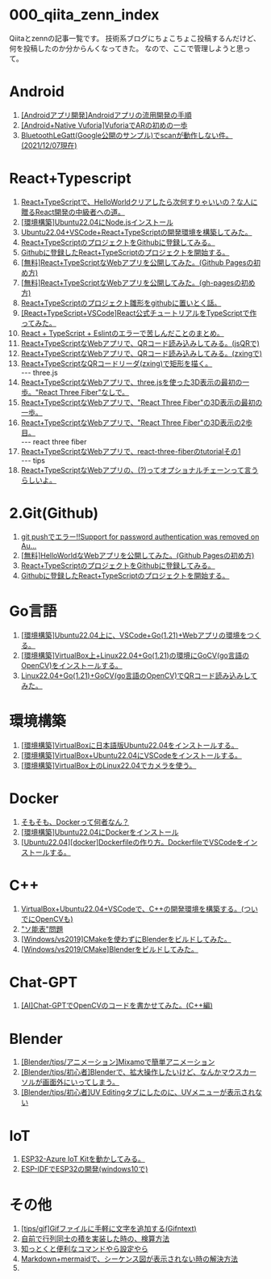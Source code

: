 # 000_qiita_zenn_index
Qiitaとzennの記事一覧です。
技術系ブログにちょこちょこ投稿するんだけど、何を投稿したのか分からんくなってきた。
なので、ここで管理しようと思って。

# Android
1. [[Androidアプリ開発]Androidアプリの流用開発の手順](https://zenn.dev/rg687076/articles/bcaa93a560299d)
2. [[Android+Native Vuforia]VuforiaでARの初めの一歩](https://zenn.dev/rg687076/articles/3a27d02caadee9)
3. [BluetoothLeGatt(Google公開のサンプル)でscanが動作しない件。(2021/12/07現在)](https://zenn.dev/rg687076/articles/c7c8a13d3e4c9d)

# React+Typescript
1. [React+TypeScriptで、HelloWorldクリアしたら次何すりゃいいの？な人に贈るReact開発の中級者への道。](https://zenn.dev/rg687076/articles/57611d5f57d303)
2. [[環境構築]Ubuntu22.04にNode.jsインストール](https://zenn.dev/rg687076/articles/db62f9e11c6c67)
3. [Ubuntu22.04+VSCode+React+TypeScriptの開発環境を構築してみた。](https://zenn.dev/rg687076/articles/5912e808924d28)
4. [React+TypeScriptのプロジェクトをGithubに登録してみる。](https://zenn.dev/rg687076/articles/fc4f3c627820fd)
5. [Githubに登録したReact+TypeScriptのプロジェクトを開始する。](https://zenn.dev/rg687076/articles/b33ad59652c6f2)
6. [[無料]React+TypeScriptなWebアプリを公開してみた。(Github Pagesの初め方)](https://zenn.dev/rg687076/articles/8806a2e2055c36)
7. [[無料]React+TypeScriptなWebアプリを公開してみた。(gh-pagesの初め方)](https://zenn.dev/rg687076/articles/bae54cb5ccc0b5)
8. [React+TypeScriptのプロジェクト雛形をgithubに置いとく話。](https://zenn.dev/rg687076/articles/cb8531be2d5cd6)
9. [[React+TypeScript+VSCode]React公式チュートリアルをTypeScriptで作ってみた。](https://zenn.dev/rg687076/articles/7770d0eb164052)
10. [React + TypeScript + Eslintのエラーで苦しんだことのまとめ。](https://qiita.com/aaaa1597/items/497e2a5007c64bdfa804)
11. [React+TypeScriptなWebアプリで、QRコード読み込みしてみる。(jsQRで)](https://zenn.dev/rg687076/articles/542b3c3061e86a)
12. [React+TypeScriptなWebアプリで、QRコード読み込みしてみる。(zxingで)](https://zenn.dev/rg687076/articles/8ddf91ed59c549)
13. [React+TypeScriptなQRコードリーダ(zxing)で矩形を描く。](https://zenn.dev/rg687076/articles/810f8a2bf4de26)
<br />--- three.js
14. [React+TypeScriptなWebアプリで、three.jsを使った3D表示の最初の一歩。"React Three Fiber"なしで。](https://zenn.dev/rg687076/articles/b1f11544e393a2)
15. [React+TypeScriptなWebアプリで、"React Three Fiber"の3D表示の最初の一歩。](https://zenn.dev/rg687076/articles/865885e3eca16f)
16. [React+TypeScriptなWebアプリで、"React Three Fiber"の3D表示の2歩目。](https://zenn.dev/rg687076/articles/fdf24136da024f)
<br />--- react three fiber<br/>
17. [React+TypeScriptなWebアプリで、react-three-fiberのtutorialその1](https://zenn.dev/rg687076/articles/9cc88dd8a7cb3a)
<br />--- tips<br/>
18. [React+TypeScriptなWebアプリの、(?)ってオプショナルチェーンって言うらしいよ。](https://zenn.dev/rg687076/articles/90a0b53f1c415a)

# 2.Git(Github)
1. [git pushでエラー!!Support for password authentication was removed on Au...](https://zenn.dev/rg687076/articles/1fdaff2d35c1bc)
2. [[無料]HelloWorldなWebアプリを公開してみた。(Github Pagesの初め方)](https://zenn.dev/rg687076/articles/8806a2e2055c36)
3. [React+TypeScriptのプロジェクトをGithubに登録してみる。](https://zenn.dev/rg687076/articles/fc4f3c627820fd)
4. [Githubに登録したReact+TypeScriptのプロジェクトを開始する。](https://zenn.dev/rg687076/articles/b33ad59652c6f2)

# Go言語
1. [[環境構築]Ubuntu22.04上に、VSCode+Go(1.21)+Webアプリの環境をつくる。](https://zenn.dev/rg687076/articles/9892a09771efff)
2. [[環境構築]VirtualBox上+Linux22.04+Go(1.21)の環境にGoCV(go言語のOpenCV)をインストールする。](https://zenn.dev/rg687076/articles/4ed150938bf452)
3. [Linux22.04+Go(1.21)+GoCV(go言語のOpenCV)でQRコード読み込みしてみた。](https://zenn.dev/rg687076/articles/7c830a773cd1ca)

# 環境構築
1. [[環境構築]VirtualBoxに日本語版Ubuntu22.04をインストールする。](https://zenn.dev/rg687076/articles/795f4307117d35)
2. [[環境構築]VirtualBox+Ubuntu22.04にVSCodeをインストールする。](https://zenn.dev/rg687076/articles/70af339b8b5ba6)
3. [[環境構築]VirtualBox上のLinux22.04でカメラを使う。](https://zenn.dev/rg687076/articles/8174f50cc2475a)

# Docker
1. [そもそも、Dockerって何者なん？](https://zenn.dev/rg687076/articles/4498dc9fc9d4da)
2. [[環境構築]Ubuntu22.04にDockerをインストール](https://zenn.dev/rg687076/articles/ac8c4f7e592e57)
3. [[Ubuntu22.04][docker]Dockerfileの作り方。DockerfileでVSCodeをインストールする。](https://zenn.dev/rg687076/articles/2d931160170bc7)

# C++
1. [VirtualBox+Ubuntu22.04+VSCodeで、C++の開発環境を構築する。(ついでにOpenCVも)](https://zenn.dev/rg687076/articles/64c07d8a0750d0)
2. ["ソ能表"問題](https://qiita.com/aaaa1597/items/d8541ad7b5b6a95bc6ac)
3. [[Windows/vs2019]CMakeを使わずにBlenderをビルドしてみた。](https://qiita.com/aaaa1597/items/af338da36ce1947ea07d)
4. [[Windows/vs2019/CMake]Blenderをビルドしてみた。](https://qiita.com/aaaa1597/items/76664f3cb6997a27dd02)

# Chat-GPT
1. [[AI]Chat-GPTでOpenCVのコードを書かせてみた。(C++編)](https://zenn.dev/rg687076/articles/bfee0daafb6911)

# Blender
1. [[Blender/tips/アニメーション]Mixamoで簡単アニメーション](https://zenn.dev/rg687076/articles/cd9fae9ae5828d)
2. [[Blender/tips/初心者]Blenderで、拡大操作したいけど、なんかマウスカーソルが画面外にいってしまう。](https://zenn.dev/rg687076/articles/45865d7cc92260)
3. [[Blender/tips/初心者]UV Editingタブにしたのに、UVメニューが表示されない](https://zenn.dev/rg687076/articles/36ccf93a93124d)

# IoT
1. [ESP32-Azure IoT Kitを動かしてみる。](https://zenn.dev/rg687076/articles/eecf1bb3a46dce)
2. [ESP-IDFでESP32の開発(windows10で)](https://zenn.dev/rg687076/articles/d2e8264e8483b9)

# その他
1. [[tips/gif]Gifファイルに手軽に文字を追加する(Gifntext)](https://zenn.dev/rg687076/articles/13cc64899904aa)
2. [自前で行列同士の積を実装した時の、検算方法](https://qiita.com/aaaa1597/items/d4b6b33259f6eb04fb65)
3. [知っとくと便利なコマンドやら設定やら](https://qiita.com/aaaa1597/items/f591fbd6fce518592eed)
4. [Markdown+mermaidで、シーケンス図が表示されない時の解決方法](https://qiita.com/aaaa1597/items/2bfbf6772fa5ccd9266f)
5. 
